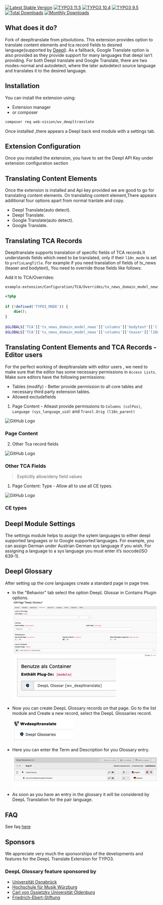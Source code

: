 [![Latest Stable Version](https://poser.pugx.org/web-vision/wv_deepltranslate/v/stable.svg)](https://packagist.org/packages/web-vision/wv_deepltranslate)
[![TYPO3 11.5](https://img.shields.io/badge/TYPO3-11.5-orange.svg?style=flat-square)](https://get.typo3.org/version/11)
[![TYPO3 10.4](https://img.shields.io/badge/TYPO3-10.4-orange.svg?style=flat-square)](https://get.typo3.org/version/10)
[![TYPO3 9.5](https://img.shields.io/badge/TYPO3-9.5-orange.svg?style=flat-square)](https://get.typo3.org/version/9)
[![Total Downloads](https://poser.pugx.org/web-vision/wv_deepltranslate/downloads.svg)](https://packagist.org/packages/web-vision/wv_deepltranslate)
[![Monthly Downloads](https://poser.pugx.org/web-vision/wv_deepltranslate/d/monthly)](https://packagist.org/packages/web-vision/wv_deepltranslate)

## What does it do?

Fork of deepltranslate from pitsolutions. This extension provides option to translate content elements and tca record fields to desired language(supported by [Deepl](https://www.deepl.com/en/api.html)).
As a fallback, Google Translate option is also provided as they provide support for many languages that deepl isn’t providing.
For both Deepl translate and Google Translate, there are two modes-normal and autodetect, where the later autodetect source language and translates it to the desired language.

## Installation

You can install the extension using:

- Extension manager
- or composer

```bash
composer req web-vision/wv_deepltranslate
```

Once installed ,there appears a Deepl back end module with a settings tab.

## Extension Configuration

Once you installed the extension, you have to set the Deepl API Key under extension configuration section

## Translating Content Elements

Once the extension is installed and Api key provided we are good to go for translating content elements.
On translating content element,There appears additional four options apart from normal tranlate and copy.

- Deepl Translate(auto detect).
- Deepl Translate.
- Google Translate(auto detect).
- Google Translate.

## Translating TCA Records

Deepltranslate supports translation of specific fields of TCA records.It understands fields which need to be translated,
only if their `l10n_mode` is set to `prefixLangTitle`. For example if you need translation of fields of tx_news (teaser and bodytext),
You need to override those fields like follows:

Add it to TCA/Overrides:

```bash
example-extension/Configuration/TCA/Overrides/tx_news_domain_model_news.php
```

```php
<?php

if (!defined('TYPO3_MODE')) {
    die();
}

$GLOBALS['TCA']['tx_news_domain_model_news']['columns']['bodytext']['l10n_mode'] = 'prefixLangTitle';
$GLOBALS['TCA']['tx_news_domain_model_news']['columns']['teaser']['l10n_mode'] = 'prefixLangTitle';
```

## Translating Content Elements and TCA Records - Editor users

For the perfect working of deepltranslate with editor users , we need to make sure that the editor has some necessary permissions in `Access Lists`.
Make sure editors have the following permissions:

* Tables (modify) - Better provide permission to all core tables and necessary third party extension tables.
* Allowed excludefields

1. Page Content - Atleast provide permissions to `Columns (colPos)`, `Language (sys_language_uid)` and `Transl.Orig (l18n_parent)`

![GitHub Logo](./Documentation/Images/UserManual/page-content.png)

### Page Content

2. Other Tca record fields

![GitHub Logo](./Documentation/Images/UserManual/tca-fields.png)

### Other TCA Fields

> Explicitly allow/deny field values

1. Page Content: Type - Allow all to use all CE types.

![GitHub Logo](./Documentation/Images/UserManual/ce-types.png)

### CE types

## Deepl Module Settings

The settings module helps to assign the sytem languages to either deepl supported languages or to Google supported languages.
For example, you can assign German under Austrian German sys language if you wish.
For assigning a language to a sys language you must enter it’s isocode(ISO 639-1).

## Deepl Glossary

After setting up the core languages create a standard page in page tree.

- In the "Behavior" tab select the option DeepL Glossar in Contains Plugin options.
![Behavior Tab](./Documentation/Images/UserManual/go-to-behavior-tab.png)
![Glossary Plugin](./Documentation/Images/UserManual/select-container-plugin.png)

- Now you can create DeepL Glossary records on that page. Go to the list module and Create a new record, select the DeepL Glossaries record.
![Glossary Record](./Documentation/Images/UserManual/select-glossary-record.png)

- Here you can enter the Term and Description for you Glossary entry.
![Glossary Terms](./Documentation/Images/UserManual/terms.png)

- As soon as you have an entry in the glossary it will be considered by DeepL Translation for the pair language.
## FAQ

See faq [here](https://docs.typo3.org/typo3cms/extensions/wv_deepltranslate/Faq/Index.html)

## Sponsors
We appreciate very much the sponsorships of the developments and features for the DeepL Translate Extension for TYPO3.

### DeepL Glossary feature sponsored by
* [Universität Osnabrück](https://www.uni-osnabrueck.de)
* [Hochschule für Musik Würzburg](https://www.hfm-wuerzburg.de)
* [Carl von Ossietzky Universität Oldenburg](https://uol.de/)
* [Friedrich-Ebert-Stiftung](https://www.fes.de)

